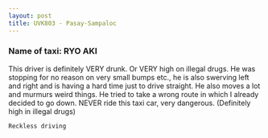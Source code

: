 ```yaml
---
layout: post
title: UVK803 - Pasay-Sampaloc
---
```


### Name of taxi: RYO AKI

This driver is definitely VERY drunk. Or VERY high on illegal drugs. He was stopping for no reason on very small bumps etc., he is also swerving left and right and is having a hard time just to drive straight. He also moves a lot and murmurs weird things. He tried to take a wrong route in which I already decided to go down. NEVER ride this taxi car, very dangerous. (Definitely high in illegal drugs)

```Reckless driving```
